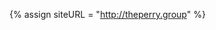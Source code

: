 {% assign siteURL = "http://theperry.group" %}<script type="application/ld+json">
  {
    "@context": "http://schema.org",
    "@type": "BlogPosting",
    "mainEntityOfPage":{
      "@type":"WebPage",
      "@id":"{{siteURL}}{{page.url}}"
    },
    "headline": "{{page.title}}",
    "image": {
      "@type": "ImageObject",
      "url": "{{siteURL}}{{page.image | uri_escape}}"
    },
    "datePublished": "{{page.date | date_to_xmlschema}}",
    "author": {
      "@type": "Person",
      "name": "{{page.agent}}"
    },
     "publisher": {
      "@type": "Organization",
      "name": "{{site.title}}",
      "logo": {
        "@type": "ImageObject",
        "url": "{{siteURL}}/assets/defaults/logos/logo.png"
      }
    },
    "description": "{{page.excerpt | strip_html}}"
  }
  </script>
